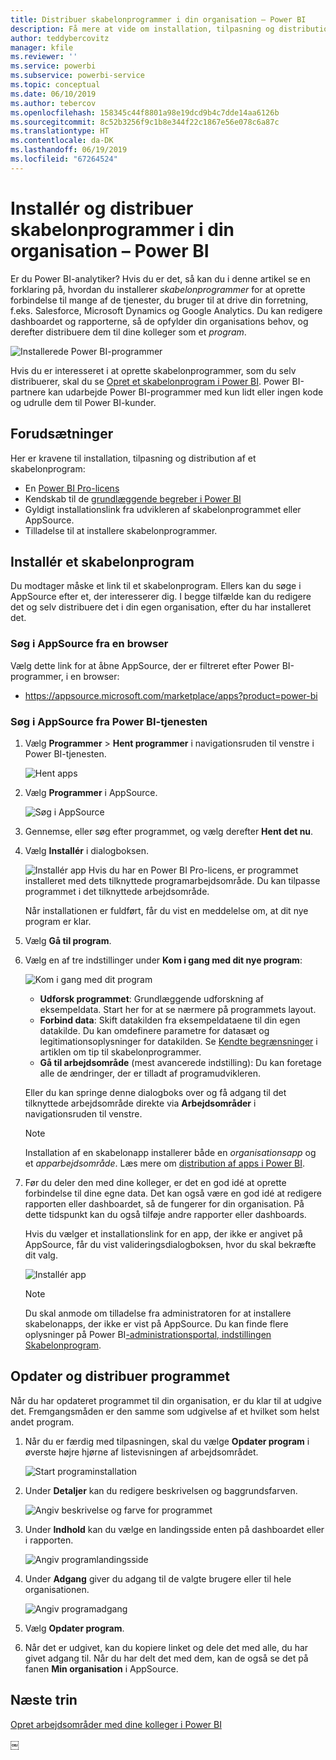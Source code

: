 ```yaml
---
title: Distribuer skabelonprogrammer i din organisation – Power BI
description: Få mere at vide om installation, tilpasning og distribution af skabelonprogrammer i din organisation i Power BI.
author: teddybercovitz
manager: kfile
ms.reviewer: ''
ms.service: powerbi
ms.subservice: powerbi-service
ms.topic: conceptual
ms.date: 06/10/2019
ms.author: tebercov
ms.openlocfilehash: 158345c44f8801a98e19dcd9b4c7dde14aa6126b
ms.sourcegitcommit: 8c52b3256f9c1b8e344f22c1867e56e078c6a87c
ms.translationtype: HT
ms.contentlocale: da-DK
ms.lasthandoff: 06/19/2019
ms.locfileid: "67264524"
---
```

# <a name="install-and-distribute-template-apps-in-your-organization---power-bi"></a>Installér og distribuer skabelonprogrammer i din organisation – Power BI

Er du Power BI-analytiker? Hvis du er det, så kan du i denne artikel se en forklaring på, hvordan du installerer *skabelonprogrammer* for at oprette forbindelse til mange af de tjenester, du bruger til at drive din forretning, f.eks. Salesforce, Microsoft Dynamics og Google Analytics. Du kan redigere dashboardet og rapporterne, så de opfylder din organisations behov, og derefter distribuere dem til dine kolleger som et *program*. 

![Installerede Power BI-programmer](media/service-template-apps-install-distribute/power-bi-get-apps.png)

Hvis du er interesseret i at oprette skabelonprogrammer, som du selv distribuerer, skal du se [Opret et skabelonprogram i Power BI](service-template-apps-create.md). Power BI-partnere kan udarbejde Power BI-programmer med kun lidt eller ingen kode og udrulle dem til Power BI-kunder. 

## <a name="prerequisites"></a>Forudsætninger  

Her er kravene til installation, tilpasning og distribution af et skabelonprogram: 

- En [Power BI Pro-licens](service-self-service-signup-for-power-bi.md)
- Kendskab til de [grundlæggende begreber i Power BI](service-basic-concepts.md)
- Gyldigt installationslink fra udvikleren af skabelonprogrammet eller AppSource. 
- Tilladelse til at installere skabelonprogrammer. 

## <a name="install-a-template-app"></a>Installér et skabelonprogram

Du modtager måske et link til et skabelonprogram. Ellers kan du søge i AppSource efter et, der interesserer dig. I begge tilfælde kan du redigere det og selv distribuere det i din egen organisation, efter du har installeret det.

### <a name="search-appsource-from-a-browser"></a>Søg i AppSource fra en browser

Vælg dette link for at åbne AppSource, der er filtreret efter Power BI-programmer, i en browser:

- https://appsource.microsoft.com/marketplace/apps?product=power-bi

### <a name="search-appsource-from-the-power-bi-service"></a>Søg i AppSource fra Power BI-tjenesten

1. Vælg **Programmer** > **Hent programmer** i navigationsruden til venstre i Power BI-tjenesten.

    ![Hent apps](media/service-template-apps-install-distribute/power-bi-get-apps-arrow.png)

2. Vælg **Programmer** i AppSource.

    ![Søg i AppSource](media/service-template-apps-install-distribute/power-bi-appsource.png)

3. Gennemse, eller søg efter programmet, og vælg derefter **Hent det nu**.

4. Vælg **Installér** i dialogboksen.

    ![Installér app](media/service-template-apps-install-distribute/power-install-dialog.png) Hvis du har en Power BI Pro-licens, er programmet installeret med dets tilknyttede programarbejdsområde. Du kan tilpasse programmet i det tilknyttede arbejdsområde.

    Når installationen er fuldført, får du vist en meddelelse om, at dit nye program er klar.
4. Vælg **Gå til program**.
5. Vælg en af tre indstillinger under **Kom i gang med dit nye program**:

    ![Kom i gang med dit program](media/service-template-apps-create/power-bi-template-app-get-started.png)

    - **Udforsk programmet**: Grundlæggende udforskning af eksempeldata. Start her for at se nærmere på programmets layout. 
    - **Forbind data**: Skift datakilden fra eksempeldataene til din egen datakilde. Du kan omdefinere parametre for datasæt og legitimationsoplysninger for datakilden. Se [Kendte begrænsninger](service-template-apps-tips.md#known-limitations) i artiklen om tip til skabelonprogrammer. 
    - **Gå til arbejdsområde** (mest avancerede indstilling): Du kan foretage alle de ændringer, der er tilladt af programudvikleren.

    Eller du kan springe denne dialogboks over og få adgang til det tilknyttede arbejdsområde direkte via **Arbejdsområder** i navigationsruden til venstre.
    >[!NOTE]
    >Installation af en skabelonapp installerer både en *organisationsapp* og et *apparbejdsområde*. Læs mere om [distribution af apps i Power BI](service-create-distribute-apps.md).
 
6. Før du deler den med dine kolleger, er det en god idé at oprette forbindelse til dine egne data. Det kan også være en god idé at redigere rapporten eller dashboardet, så de fungerer for din organisation. På dette tidspunkt kan du også tilføje andre rapporter eller dashboards.

   Hvis du vælger et installationslink for en app, der ikke er angivet på AppSource, får du vist valideringsdialogboksen, hvor du skal bekræfte dit valg.

   ![Installér app](media/service-template-apps-install-distribute/power-install-unvalidated-dialog.png)

   >[!NOTE]
   >Du skal anmode om tilladelse fra administratoren for at installere skabelonapps, der ikke er vist på AppSource. Du kan finde flere oplysninger på Power BI[-administrationsportal, indstillingen Skabelonprogram](service-admin-portal.md#template-apps-settings).

## <a name="update-and-distribute-the-app"></a>Opdater og distribuer programmet

Når du har opdateret programmet til din organisation, er du klar til at udgive det. Fremgangsmåden er den samme som udgivelse af et hvilket som helst andet program.

1. Når du er færdig med tilpasningen, skal du vælge **Opdater program** i øverste højre hjørne af listevisningen af arbejdsområdet.  

    ![Start programinstallation](media/service-template-apps-install-distribute/power-bi-start-install-app.png)

2. Under **Detaljer** kan du redigere beskrivelsen og baggrundsfarven.

   ![Angiv beskrivelse og farve for programmet](media/service-template-apps-install-distribute/power-bi-install-app-details.png)

3. Under **Indhold** kan du vælge en landingsside enten på dashboardet eller i rapporten.

   ![Angiv programlandingsside](media/service-template-apps-install-distribute/power-bi-install-app-content.png)

4. Under **Adgang** giver du adgang til de valgte brugere eller til hele organisationen.  

   ![Angiv programadgang](media/service-template-apps-install-distribute/power-bi-install-access.png)

5. Vælg **Opdater program**. 

6. Når det er udgivet, kan du kopiere linket og dele det med alle, du har givet adgang til. Når du har delt det med dem, kan de også se det på fanen **Min organisation** i AppSource.

## <a name="next-steps"></a>Næste trin 

[Opret arbejdsområder med dine kolleger i Power BI](service-create-workspaces.md)





￼ 

 
